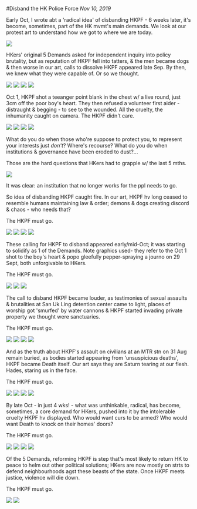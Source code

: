 #Disband the HK Police Force
*Nov 10, 2019*

Early Oct, I wrote abt a 'radical idea' of disbanding HKPF - 6 weeks later, it's become, sometimes, part of the HK mvmt's main demands. We look at our protest art to understand how we got to where we are today. 

![](images/thread44/t44-p1.jpg)

HKers' original 5 Demands asked for independent inquiry into policy brutality, but as reputation of HKPF fell into tatters, & the men became dogs & then worse in our art, calls to dissolve HKPF appeared late Sep. By then, we knew what they were capable of. Or so we thought.

![](images/thread44/t44-p2.jpg)
![](images/thread44/t44-p3.jpg)
![](images/thread44/t44-p4.jpg)
![](images/thread44/t44-p5.jpg)

Oct 1, HKPF shot a teeanger point blank in the chest w/ a live round, just 3cm off the poor boy's heart. They then refused a volunteer first aider - distraught & begging - to see to the wounded. All the cruelty, the inhumanity caught on camera. The HKPF didn't care.

![](images/thread44/t44-p6.jpg)
![](images/thread44/t44-p7.jpg)
![](images/thread44/t44-p8.jpg)
![](images/thread44/t44-p9.jpg)

What do you do when those who're suppose to protect you, to represent your interests just *don't*? Where's recourse? What do you do when institutions & governance have been eroded to dust?... 

Those are the hard questions that HKers had to grapple w/ the last 5 mths. 

![](images/thread44/t44-p10.jpg)

It was clear: an institution that no longer works for the ppl needs to go.

So idea of disbanding HKPF caught fire. In our art, HKPF hv long ceased to resemble humans maintaining law & order; demons & dogs creating discord & chaos - who needs that?

The HKPF must go.

![](images/thread44/t44-p11.jpg)
![](images/thread44/t44-p12.jpg)
![](images/thread44/t44-p13.jpg)
![](images/thread44/t44-p14.jpg)

These calling for HKPF to disband appeared early/mid-Oct; it was starting to solidify as 1 of the Demands. Note graphics used- they refer to the Oct 1 shot to the boy's heart & popo gleefully pepper-spraying a journo on 29 Sept, both unforgivable to HKers. 

The HKPF must go.

![](images/thread44/t44-p15.jpg)
![](images/thread44/t44-p16.jpg)
![](images/thread44/t44-p17.jpg)

The call to disband HKPF became louder, as testimonies of sexual assaults & brutalities at San Uk Ling detention center came to light, places of worship got 'smurfed' by water cannons & HKPF started invading private property we thought were sanctuaries. 

The HKPF must go.

![](images/thread44/t44-p18.jpg)
![](images/thread44/t44-p19.jpg)
![](images/thread44/t44-p20.jpg)
![](images/thread44/t44-p21.jpg)

And as the truth about HKPF's assault on civilians at an MTR stn on 31 Aug remain buried, as bodies started appearing from 'unsuspicious deaths', HKPF became Death itself. Our art says they are Saturn tearing at our flesh. Hades, staring us in the face.

The HKPF must go.

![](images/thread44/t44-p22.jpg)
![](images/thread44/t44-p23.jpg)
![](images/thread44/t44-p24.jpg)
![](images/thread44/t44-p25.jpg)

By late Oct - in just 4 wks! - what was unthinkable, radical, has become, sometimes, a core demand for HKers, pushed into it by the intolerable cruelty HKPF hv displayed. Who would want curs to be armed? Who would want Death to knock on their homes' doors?

The HKPF must go.

![](images/thread44/t44-p26.jpg)
![](images/thread44/t44-p27.jpg)
![](images/thread44/t44-p28.jpg)
![](images/thread44/t44-p29.jpg)

Of the 5 Demands, reforming HKPF is step that's most likely to return HK to peace to helm out other political solutions; HKers are now mostly on strts to defend neighbourhoods agst these beasts of the state. Once HKPF meets justice, violence will die down.

The HKPF must go.

![](images/thread44/t44-p30.jpg)
![](images/thread44/t44-p31.jpg)